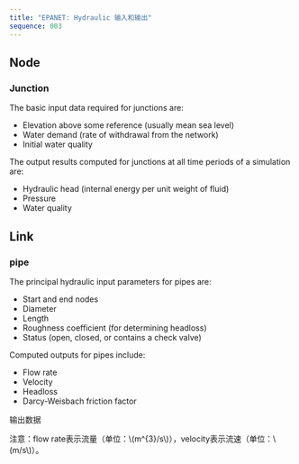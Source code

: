 ```yaml
---
title: "EPANET: Hydraulic 输入和输出"
sequence: 003
---
```


## Node

### Junction

The basic input data required for junctions are:

- Elevation above some reference (usually mean sea level)
- Water demand (rate of withdrawal from the network)
- Initial water quality

The output results computed for junctions at all time periods of a simulation are:

- Hydraulic head (internal energy per unit weight of fluid)
- Pressure
- Water quality

## Link

### pipe

The principal hydraulic input parameters for pipes are:

- Start and end nodes
- Diameter
- Length
- Roughness coefficient (for determining headloss)
- Status (open, closed, or contains a check valve)

Computed outputs for pipes include:

- Flow rate
- Velocity
- Headloss
- Darcy-Weisbach friction factor

<div class="w3-panel w3-pale-green w3-bottombar w3-border-green w3-border">
    <p>输出数据</p>
    <p>
        注意：flow rate表示流量（单位：\(m^{3}/s\)），velocity表示流速（单位：\(m/s\)）。
    </p>
</div>

